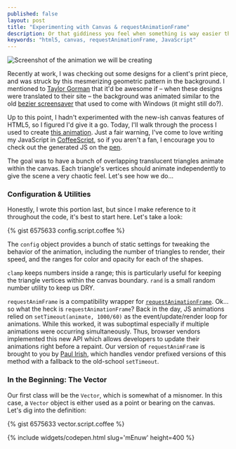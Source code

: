 ```yaml
---
published: false
layout: post
title: "Experimenting with Canvas & requestAnimationFrame"
description: Or that giddiness you feel when something is way easier than you expected
keywords: "html5, canvas, requestAnimationFrame, JavaScript"
---
```


![Screenshot of the animation we will be creating](http://res.cloudinary.com/rodaine/image/upload/c_scale,w_1024/v1379290833/Screen_Shot_2013-09-15_at_8_19_22_PM_hkqqn3.png "Checkout the embeded Pen below to see it in all its screensaver-esque glory")

Recently at work, I was checking out some designs for a client's print piece, and was struck by this mesmerizing geometric pattern in the background. I mentioned to [Taylor Gorman][taylor] that it'd be awesome if &ndash; when these designs were translated to their site &ndash; the background was animated similar to the old [bezier screensaver][bezier] that used to come with Windows (it might still do?). 

Up to this point, I hadn't experimented with the new-ish canvas features of HTML5, so I figured I'd give it a go. Today, I'll walk through the process I used to create [this animation][pen]. Just a fair warning, I've come to love writing my JavaScript in [CoffeeScript][cs], so if you aren't a fan, I encourage you to check out the generated JS on the [pen][pen].

The goal was to have a bunch of overlapping translucent triangles animate within the canvas. Each triangle's vertices should animate independently to give the scene a very chaotic feel. Let's see how we do...

### Configuration & Utilities ###

Honestly, I wrote this portion last, but since I make reference to it throughout the code, it's best to start here. Let's take a look:

{% gist 6575633 config.script.coffee %}

The `config` object provides a bunch of static settings for tweaking the behavior of the animation, including the number of triangles to render, their speed, and the ranges for color and opacity for each of the shapes. 

`clamp` keeps numbers inside a range; this is particularly useful for keeping the triangle vertices within the canvas boundary. `rand` is a small random number utility to keep us DRY.

`requestAnimFrame` is a compatibility wrapper for [`requestAnimationFrame`][raf]. Ok…so what the heck is `requestAnimationFrame`? Back in the day, JS animations relied on `setTimeout(animate, 1000/60)` as the event/update/render loop for animations. While this worked, it was suboptimal especially if multiple animations were occurring simultaneously. Thus, browser vendors implemented this new API which allows developers to update their animations right before a repaint. Our version of `requestAnimFrame` is brought to you by [Paul Irish][paul], which handles vendor prefixed versions of this method with a fallback to the old-school `setTimeout`.

### In the Beginning: The Vector ###

Our first class will be the `Vector`, which is somewhat of a misnomer. In this case, a `Vector` object is either used as a point or bearing on the canvas. Let's dig into the definition:

{% gist 6575633 vector.script.coffee %}

{% include widgets/codepen.html slug='mEnuw' height=400 %}

[taylor]: http://taylorpatrickgorman.com/
[bezier]: http://www.youtube.com/watch?v=sql60Bvz0rU
[pen]: http://codepen.io/rodaine/pen/mEnuw
[cs]: http://coffeescript.org/
[raf]: https://developer.mozilla.org/en-US/docs/Web/API/window.requestAnimationFrame
[paul]: http://www.paulirish.com/2011/requestanimationframe-for-smart-animating/
